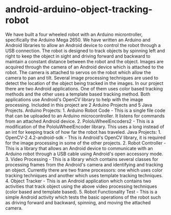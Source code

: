 # android-arduino-object-tracking-robot

We have built a four wheeled robot with an Arduino microntroller, specifically the Arduino Mega 2650. We have written an Arduino and Android libraries to allow an Android device to control the robot through a USB connection. The robot is designed to track objects by spinning left and right to keep the object in sight and driving forward and backward to maintain a constant distance between the robot and the object. Images are acquired through the camera of an Android device which is attached to the robot. The camera is attached to servos on the robot which allow the camera to pan and tilt. Several image processing techniques are used to detect the location of the object being tracked in the images. In our project there are two Android applications. One of them uses color based tracking methods and the other uses a template based tracking method. Both applications use Android's OpenCV library to help with the image processing.
Included in this project are 2 Arduino Projects and 5 Java Projects.
Arduino Projects: 1. Arduino Robot Code - This is a single file code that can be uploaded to an Arduino microcontroller. It listens for commands from an attached Android device.
2. PololuWheelEncoders2 - This is a modification of the PololuWheelEncoder library. This uses a long instead of an int for keeping track of how far the robot has traveled.
Java Projects: 1. OpenCV-2.4.2-android-sdk - This is Android's OpenCV library, it is required for the image processing in some of the other projects.
2. Robot Controller - This is a library that allows an Android device to communicate with an Arduino robot through a USB cable using Android's open accessory mode.
3. Video Processing - This is a library which contains several classes for processing frames from the Android's camera and identifying and tracking an object.
Currently there are two frame processors: one which uses color tracking techniques and another which uses template tracking techniques.
4. Object Tracker - This is an Android application which contains two activities that track object using the above video processing techniques (color based and template based).
5. Robot Functionality Test - This is a simple Android activity which tests the basic operations of the robot such as driving forward and backward, spinning, and moving the attached camera.
